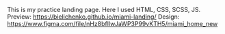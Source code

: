 This is my practice landing page. Here I used HTML, CSS, SCSS, JS.
  Preview: https://bielichenko.github.io/miami-landing/
  Design: https://www.figma.com/file/nHz8bflIwJaWP3P99vKTH5/miami_home_new

